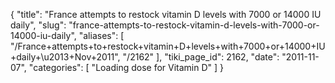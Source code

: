 {
  "title": "France attempts to restock vitamin D levels with 7000 or 14000 IU daily",
  "slug": "france-attempts-to-restock-vitamin-d-levels-with-7000-or-14000-iu-daily",
  "aliases": [
    "/France+attempts+to+restock+vitamin+D+levels+with+7000+or+14000+IU+daily+\u2013+Nov+2011",
    "/2162"
  ],
  "tiki_page_id": 2162,
  "date": "2011-11-07",
  "categories": [
    "Loading dose for Vitamin D"
  ]
}

